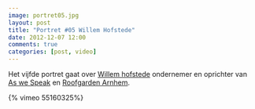```yaml
---
image: portret05.jpg
layout: post
title: "Portret #05 Willem Hofstede"
date: 2012-12-07 12:00
comments: true
categories: [post, video]
---
```


Het vijfde portret gaat over [Willem hofstede](http://nl.linkedin.com/pub/willem-hofstede/5/b54/36 "Linked-in")  ondernemer en oprichter van [As we Speak](http://www.aswespeak.nl/ "Website") en [Roofgarden Arnhem](http://www.roofgardenarnhem.nl/ "Website").

<!--more-->

{% vimeo 55160325%}